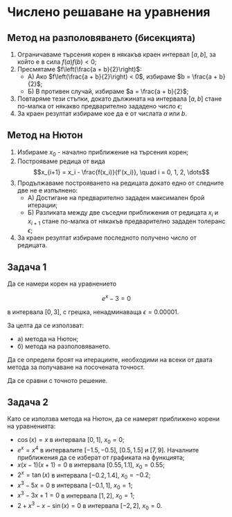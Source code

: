 # Числено решаване на уравнения

## Метод на разполовяването (бисекцията)

1) Ограничаваме търсения корен в някакъв краен интервал $[a, b]$, за който е в сила $f(a)f(b) < 0$;
2) Пресмятаме $f\left(\frac{a + b}{2}\right)$:
    - A) Ако $f\left(\frac{a + b}{2}\right) < 0$, избираме $b = \frac{a + b}{2}$;
    - Б) В противен случай, избираме $a = \frac{a + b}{2}$;
3) Повтаряме тези стъпки, докато дължината на интервала $[a, b]$ стане по-малка от някакво предварително зададено число $\epsilon$;
4) За краен резултат избираме кое да е от числата $a$ или $b$.

## Метод на Нютон

1) Избираме $x_0$ - начално приближение на търсения корен;
2) Построяваме редица от вида
   $$x_{i+1} = x_i - \frac{f(x_i)}{f'(x_i)}, \quad i = 0, 1, 2, \dots$$
3) Продължаваме построяването на редицата докато едно от следните две не е изпълнено:
    - А) Достигане на предварително зададен максимален брой итерации;
    - Б) Разликата между две съседни приближения от редицата $x_i$ и $x_{i+1}$ стане по-малка от някакъв предварително зададен толеранс $\epsilon$;
4) За краен резултат избираме последното получено число от редицата.

## Задача 1

Да се намери корен на уравнението

$$e^x - 3 = 0$$

в интервала $[0, 3]$, с грешка, ненадминаваща $\epsilon = 0.00001$.

За целта да се използват:
- а) метода на Нютон;
- б) метода на разполовяването.

Да се определи броят на итерациите, необходими на всеки от двата метода за получаване на посочената точност.

Да се сравни с точното решение.

## Задача 2

Като се използва метода на Нютон, да се намерят приближено корени на уравненията:

* $\cos(x) = x$ в интервала $[0, 1]$, $x_0 = 0$;
* $e^x = x^4$ в интервалите $[-1.5, -0.5]$, $[0.5, 1.5]$ и $[7, 9]$. Началните приближения да се изберат от графиката на функцията;
* $x(x - 1)(x + 1) = 0$ в интервала $[0.55, 1.1]$, $x_0 = 0.55$;
* $2^x = \tan(x)$ в интервала $[-0.2, 1.4]$, $x_0 = -0.2$;
* $x^3 - 5x = 0$ в интервала $[-0.1, 1]$, $x_0 = 1$;
* $x^3 - 3x + 1 = 0$ в интервала $[1, 2]$, $x_0 = 1$;
* $2 + x^3 - x - \sin(x) = 0$ в интервала $[-2, 2]$, $x_0 = 0$.
